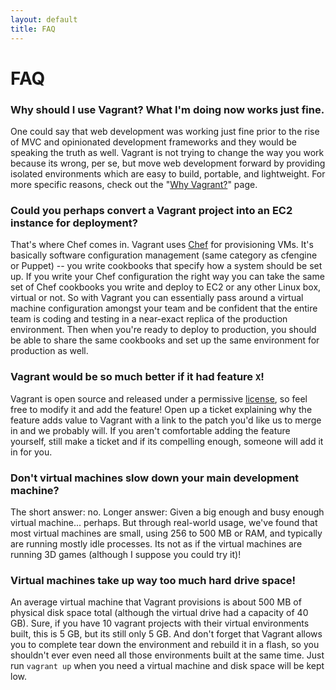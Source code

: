 ```yaml
---
layout: default
title: FAQ
---
```


<h1 class="top">FAQ</h1>

### Why should I use Vagrant? What I'm doing now works just fine.

One could say that web development was working just fine prior to
the rise of MVC and opinionated development frameworks and they would
be speaking the truth as well. Vagrant is not trying to change the way
you work because its wrong, per se, but move web development forward
by providing isolated environments which are easy to build, portable,
and lightweight. For more specific reasons, check out the "[Why Vagrant?](/docs/getting-started/why.html)" page.

### Could you perhaps convert a Vagrant project into an EC2 instance for deployment?

That's where Chef comes in. Vagrant uses [Chef](http://www.opscode.com/chef)
for provisioning VMs. It's basically software configuration management (same category
as cfengine or Puppet) -- you write cookbooks that specify how a system should be set
up. If you write your Chef configuration the right way you can take the same set of
Chef cookbooks you write and deploy to EC2 or any other Linux box, virtual or not.
So with Vagrant you can essentially pass around a virtual machine configuration amongst
your team and be confident that the entire team is coding and testing in a near-exact
replica of the production environment. Then when you're ready to deploy to production,
you should be able to share the same cookbooks and set up the same environment
for production as well.

### Vagrant would be so much better if it had feature `X`!

Vagrant is open source and released under a permissive [license](/license.html),
so feel free to modify it and add the feature! Open up a ticket
explaining why the feature adds value to Vagrant with a link to the
patch you'd like us to merge in and we probably will. If you aren't comfortable
adding the feature yourself, still make a ticket and if its compelling
enough, someone will add it in for you.

### Don't virtual machines slow down your main development machine?

The short answer: no. Longer answer: Given a big enough and busy enough virtual machine... perhaps. But through real-world
usage, we've found that most virtual machines are small, using 256 to 500 MB or RAM,
and typically are running mostly idle processes. Its not as if the virtual machines
are running 3D games (although I suppose you could try it)!

### Virtual machines take up way too much hard drive space!

An average virtual machine that Vagrant provisions is about 500 MB of physical
disk space total (although the virtual drive had a capacity
of 40 GB). Sure, if you have 10 vagrant projects with their virtual environments built,
this is 5 GB, but its still only 5 GB. And don't forget that Vagrant allows you to complete
tear down the environment and rebuild it in a flash, so you shouldn't ever even need all
those environments built at the same time. Just run `vagrant up` when you need a virtual
machine and disk space will be kept low.